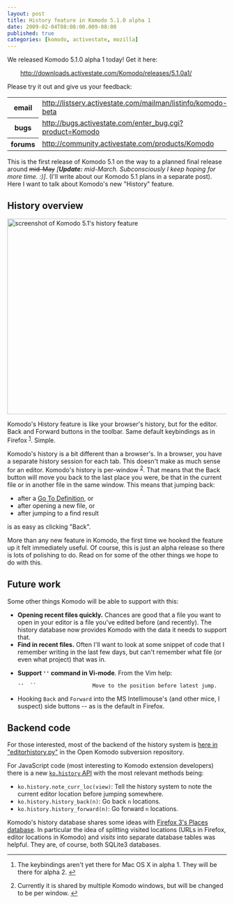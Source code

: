 ```yaml
---
layout: post
title: History feature in Komodo 5.1.0 alpha 1
date: 2009-02-04T08:08:00.009-08:00
published: true
categories: [komodo, activestate, mozilla]
---
```


<p>We released Komodo 5.1.0 alpha 1 today! Get it here:</p>

<div style="margin-left: 30px;"><a href="http://downloads.activestate.com/Komodo/releases/5.1.0a1/">http://downloads.activestate.com/Komodo/releases/5.1.0a1/</a></div>

<p>Please try it out and give us your feedback:</p>

<table class="attrlist">
<tr><th>email</th><td><a href="http://listserv.activestate.com/mailman/listinfo/komodo-beta">http://listserv.activestate.com/mailman/listinfo/komodo-beta</a></td></tr>
<tr><th>bugs</th><td><a href="http://bugs.activestate.com/enter_bug.cgi?product=Komodo">http://bugs.activestate.com/enter_bug.cgi?product=Komodo</a></td></tr>
<tr><th>forums</th><td><a href="http://community.activestate.com/products/Komodo">http://community.activestate.com/products/Komodo</a></td></tr>
</table>

<p>This is the first release of Komodo 5.1 on the way to a planned final release
around <strike>mid-May</strike> <em>[<strong>Update:</strong> mid-March. Subconsciously I keep hoping for more time. :)]</em>. (I'll write about our Komodo 5.1 plans in a separate post).
Here I want to talk about Komodo's new "History" feature.</p>

<h2>History overview</h2>

<p><a href="https://www.flickr.com/photos/trento/3253669957/" title="screenshot of Komodo 5.1's history feature"><img src="//farm4.static.flickr.com/3009/3253669957_903874fa5c_o.jpg" width="570" height="448" alt="screenshot of Komodo 5.1's history feature" /></a></p>

<p>Komodo's History feature is like your browser's history, but for the editor.
Back and Forward buttons in the toolbar. Same default keybindings as in
Firefox <sup class="footnote-ref" id="fnref-1"><a href="#fn-1">1</a></sup>. Simple.</p>

<p>Komodo's history is a bit different than a browser's. In a browser, you have
a separate history session for each tab. This doesn't make as much sense
for an editor. Komodo's history is per-window <sup class="footnote-ref" id="fnref-2"><a href="#fn-2">2</a></sup>. That means that the Back
button will move you back to the last place you were, be that in the current
file or in another file in the same window. This means that jumping back:</p>

<ul>
<li>after a <a href="http://docs.activestate.com/komodo/5.0/editor.html#go_to_def">Go To Definition</a>, or</li>
<li>after opening a new file, or</li>
<li>after jumping to a find result</li>
</ul>

<p>is as easy as clicking "Back".</p>

<p>More than any new feature in Komodo, the first time we hooked the feature up
it felt immediately useful. Of course, this is just an alpha release so there
is lots of polishing to do. Read on for some of the other things we hope to do
with this.</p>

<h2>Future work</h2>

<p>Some other things Komodo will be able to support with this:</p>

<ul>
<li><strong>Opening recent files quickly.</strong> Chances are good that a file you want to
open in your editor is a file you've edited before (and recently). The
history database now provides Komodo with the data it needs to support that.</li>
<li><strong>Find in recent files.</strong> Often I'll want to look at some snippet of code
that I remember writing in the last few days, but can't remember what
file (or even what project) that was in.</li>
<li><p><strong>Support <code>''</code> command in Vi-mode</strong>. From the Vim help:</p>

<pre><code>''  ``                  Move to the position before latest jump.
</code></pre></li>
<li><p>Hooking <code>Back</code> and <code>Forward</code> into the MS Intellimouse's (and other mice, I
suspect) side buttons -- as is the default in Firefox.</p></li>
</ul>

<h2>Backend code</h2>

<p>For those interested, most of the backend of the history system is <a href="http://svn.openkomodo.com/openkomodo/view/openkomodo/trunk/src/history/editorhistory.py">here in
"editorhistory.py"</a>
in the Open Komodo subversion repository.</p>

<p>For JavaScript code (most interesting to Komodo extension developers) there is
a new <a href="http://grok.openkomodo.com/source/xref/openkomodo/trunk/src/chrome/komodo/content/library/history.js"><code>ko.history</code>
API</a>
with the most relevant methods being:</p>

<ul>
<li><code>ko.history.note_curr_loc(view)</code>: Tell the history system to note the
current editor location before jumping somewhere.</li>
<li><code>ko.history.history_back(n)</code>: Go back <code>n</code> locations.</li>
<li><code>ko.history.history_forward(n)</code>: Go forward <code>n</code> locations.</li>
</ul>

<p>Komodo's history database shares some ideas with <a href="https://developer.mozilla.org/en/The_Places_database">Firefox 3's Places
database</a>. In particular
the idea of splitting visited locations (URLs in Firefox, editor locations in
Komodo) and <em>visits</em> into separate database tables was helpful. They are, of
course, both SQLite3 databases.</p>

<div class="footnotes">
<hr />
<ol>
<li id="fn-1">
<p>The keybindings aren't yet there for Mac OS X in alpha 1. They will be
there for alpha 2.&nbsp;<a href="#fnref-1" class="footnoteBackLink" title="Jump back to footnote 1 in the text.">&#8617;</a></p>
</li>

<li id="fn-2">
<p>Currently it is shared by multiple Komodo windows, but will be changed to
be per window.&nbsp;<a href="#fnref-2" class="footnoteBackLink" title="Jump back to footnote 2 in the text.">&#8617;</a></p>
</li>
</ol>
</div>
